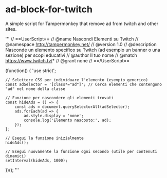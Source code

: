 # ad-block-for-twitch
A simple script for Tampermonkey that remove ad from twitch and other sites.

'''
// ==UserScript==
// @name         Nascondi Elementi su Twitch
// @namespace    http://tampermonkey.net/
// @version      1.0
// @description  Nasconde un elemento specifico su Twitch (ad esempio un banner o una sezione) per scopi educativi
// @author       Il tuo nome
// @match        https://www.twitch.tv/*
// @grant        none
// ==/UserScript==

(function() {
    'use strict';

    // Selettore CSS per individuare l'elemento (esempio generico)
    const adSelector = '[class*="ad"]'; // Cerca elementi che contengono "ad" nel nome della classe

    // Funzione per nascondere gli elementi trovati
    const hideAds = () => {
        const ads = document.querySelectorAll(adSelector);
        ads.forEach(ad => {
            ad.style.display = 'none';
            console.log('Elemento nascosto:', ad);
        });
    };

    // Esegui la funzione inizialmente
    hideAds();

    // Esegui nuovamente la funzione ogni secondo (utile per contenuti dinamici)
    setInterval(hideAds, 1000);
})();
'''
